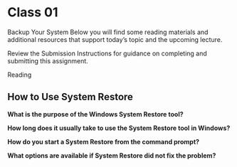 # Class 01
Backup Your System
Below you will find some reading materials and additional resources that support today’s topic and the upcoming lecture.

Review the Submission Instructions for guidance on completing and submitting this assignment.

Reading
## How to Use System Restore

**What is the purpose of the Windows System Restore tool?**

**How long does it usually take to use the System Restore tool in Windows?**

**How do you start a System Restore from the command prompt?**

**What options are available if System Restore did not fix the problem?**
